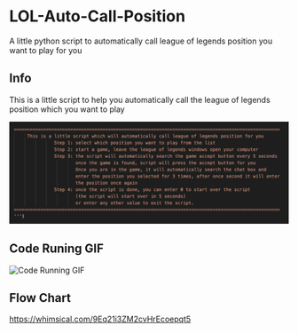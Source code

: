 # LOL-Auto-Call-Position
A little python script to automatically call league of legends position you want to play for you

## Info

This is a little script to help you automatically call the league of legends position which you want to play

![Instruction](/Screenshots/instruction.jpg)

## Code Runing GIF
![Code Running GIF](/Screenshots/codeRunning.gif)

## Flow Chart
https://whimsical.com/9Eq21i3ZM2cvHrEcoepqt5
